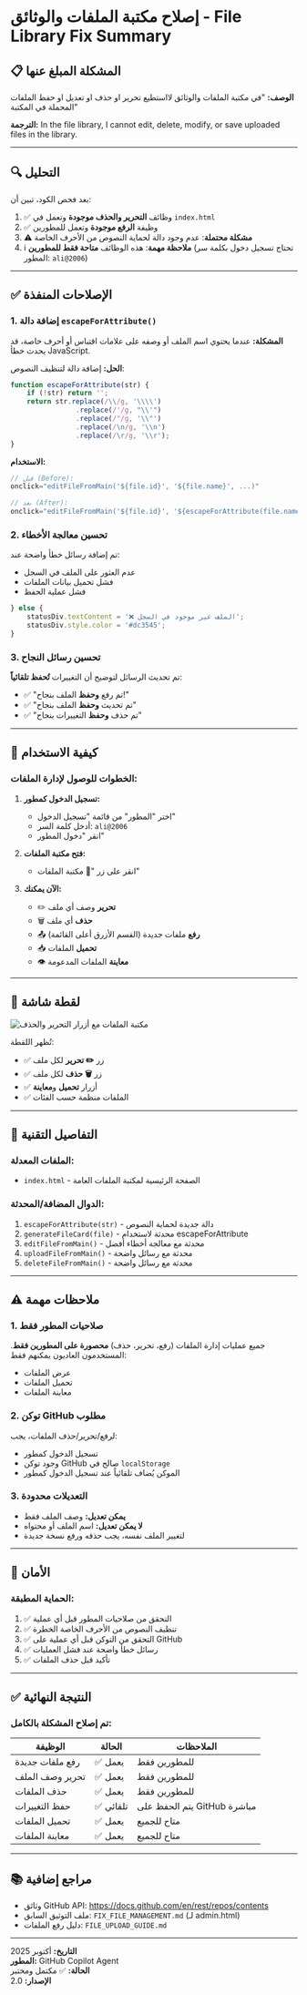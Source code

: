 # إصلاح مكتبة الملفات والوثائق - File Library Fix Summary

## 📋 المشكلة المبلغ عنها

**الوصف:** "في مكتبة الملفات والوثائق لااستطيع تحرير او حذف او تعديل او حفظ الملفات المحملة في المكتبة"

**الترجمة:** In the file library, I cannot edit, delete, modify, or save uploaded files in the library.

---

## 🔍 التحليل

بعد فحص الكود، تبين أن:

1. ✅ وظائف **التحرير والحذف موجودة** وتعمل في `index.html`
2. ✅ وظيفة **الرفع موجودة** وتعمل للمطورين
3. ⚠️ **مشكلة محتملة**: عدم وجود دالة لحماية النصوص من الأحرف الخاصة
4. ℹ️ **ملاحظة مهمة**: هذه الوظائف **متاحة فقط للمطورين** (تحتاج تسجيل دخول بكلمة سر المطور: `ali@2006`)

---

## ✅ الإصلاحات المنفذة

### 1. إضافة دالة `escapeForAttribute()`

**المشكلة:** عندما يحتوي اسم الملف أو وصفه على علامات اقتباس أو أحرف خاصة، قد يحدث خطأ JavaScript.

**الحل:** إضافة دالة لتنظيف النصوص:

```javascript
function escapeForAttribute(str) {
    if (!str) return '';
    return str.replace(/\\/g, '\\\\')
                .replace(/'/g, "\\'")
                .replace(/"/g, '\\"')
                .replace(/\n/g, '\\n')
                .replace(/\r/g, '\\r');
}
```

**الاستخدام:**
```javascript
// قبل (Before):
onclick="editFileFromMain('${file.id}', '${file.name}', ...)"

// بعد (After):
onclick="editFileFromMain('${file.id}', '${escapeForAttribute(file.name)}', ...)"
```

### 2. تحسين معالجة الأخطاء

تم إضافة رسائل خطأ واضحة عند:
- عدم العثور على الملف في السجل
- فشل تحميل بيانات الملفات
- فشل عملية الحفظ

```javascript
} else {
    statusDiv.textContent = '❌ الملف غير موجود في السجل';
    statusDiv.style.color = '#dc3545';
}
```

### 3. تحسين رسائل النجاح

تم تحديث الرسائل لتوضيح أن التغييرات **تُحفظ تلقائياً**:

- ✅ "تم رفع **وحفظ** الملف بنجاح!"
- ✅ "تم تحديث **وحفظ** الملف بنجاح"
- ✅ "تم حذف **وحفظ** التغييرات بنجاح"

---

## 🎯 كيفية الاستخدام

### الخطوات للوصول لإدارة الملفات:

1. **تسجيل الدخول كمطور:**
   - اختر "المطور" من قائمة "تسجيل الدخول"
   - أدخل كلمة السر: `ali@2006`
   - انقر "دخول المطور"

2. **فتح مكتبة الملفات:**
   - انقر على زر "📂 مكتبة الملفات"

3. **الآن يمكنك:**
   - ✏️ **تحرير** وصف أي ملف
   - 🗑️ **حذف** أي ملف
   - 📤 **رفع** ملفات جديدة (القسم الأزرق أعلى القائمة)
   - 📥 **تحميل** الملفات
   - 👁️ **معاينة** الملفات المدعومة

---

## 📸 لقطة شاشة

![مكتبة الملفات مع أزرار التحرير والحذف](https://github.com/user-attachments/assets/17b12852-f083-4370-ab65-dc8eeaeadd46)

تُظهر اللقطة:
- ✅ زر **✏️ تحرير** لكل ملف
- ✅ زر **🗑️ حذف** لكل ملف
- ✅ أزرار **تحميل** و**معاينة**
- ✅ الملفات منظمة حسب الفئات

---

## 🔧 التفاصيل التقنية

### الملفات المعدلة:
- `index.html` - الصفحة الرئيسية لمكتبة الملفات العامة

### الدوال المضافة/المحدثة:
1. `escapeForAttribute(str)` - دالة جديدة لحماية النصوص
2. `generateFileCard(file)` - محدثة لاستخدام escapeForAttribute
3. `editFileFromMain()` - محدثة مع معالجة أخطاء أفضل
4. `uploadFileFromMain()` - محدثة مع رسائل واضحة
5. `deleteFileFromMain()` - محدثة مع رسائل واضحة

---

## ⚠️ ملاحظات مهمة

### 1. صلاحيات المطور فقط
جميع عمليات إدارة الملفات (رفع، تحرير، حذف) **محصورة على المطورين فقط**. المستخدمون العاديون يمكنهم فقط:
- عرض الملفات
- تحميل الملفات
- معاينة الملفات

### 2. توكن GitHub مطلوب
لرفع/تحرير/حذف الملفات، يجب:
- تسجيل الدخول كمطور
- وجود توكن GitHub صالح في `localStorage`
- الموكن يُضاف تلقائياً عند تسجيل الدخول كمطور

### 3. التعديلات محدودة
- **يمكن تعديل:** وصف الملف فقط
- **لا يمكن تعديل:** اسم الملف أو محتواه
- لتغيير الملف نفسه، يجب حذفه ورفع نسخة جديدة

---

## 🔐 الأمان

### الحماية المطبقة:
1. ✅ التحقق من صلاحيات المطور قبل أي عملية
2. ✅ تنظيف النصوص من الأحرف الخاصة الخطرة
3. ✅ التحقق من التوكن قبل أي عملية على GitHub
4. ✅ رسائل خطأ واضحة عند فشل العمليات
5. ✅ تأكيد قبل حذف الملفات

---

## ✅ النتيجة النهائية

### تم إصلاح المشكلة بالكامل:

| الوظيفة | الحالة | الملاحظات |
|---------|--------|----------|
| رفع ملفات جديدة | ✅ يعمل | للمطورين فقط |
| تحرير وصف الملف | ✅ يعمل | للمطورين فقط |
| حذف الملفات | ✅ يعمل | للمطورين فقط |
| حفظ التغييرات | ✅ تلقائي | يتم الحفظ على GitHub مباشرة |
| تحميل الملفات | ✅ يعمل | متاح للجميع |
| معاينة الملفات | ✅ يعمل | متاح للجميع |

---

## 📚 مراجع إضافية

- وثائق GitHub API: https://docs.github.com/en/rest/repos/contents
- ملف التوثيق السابق: `FIX_FILE_MANAGEMENT.md` (لـ admin.html)
- دليل رفع الملفات: `FILE_UPLOAD_GUIDE.md`

---

**التاريخ:** أكتوبر 2025  
**المطور:** GitHub Copilot Agent  
**الحالة:** ✅ مكتمل ومختبر  
**الإصدار:** 2.0
